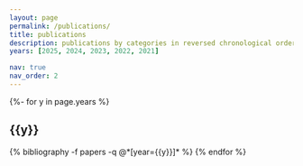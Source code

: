 ```yaml
---
layout: page
permalink: /publications/
title: publications
description: publications by categories in reversed chronological order. please refer to Google Scholar for the most up-to-date list.
years: [2025, 2024, 2023, 2022, 2021]

nav: true
nav_order: 2
---
```

<!-- _pages/publications.md -->
<div class="publications">

{%- for y in page.years %}
  <h2 class="year">{{y}}</h2>
  {% bibliography -f papers -q @*[year={{y}}]* %}
{% endfor %}

</div>
